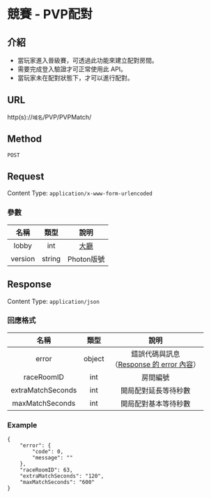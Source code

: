 # 競賽 - PVP配對

## 介紹

- 當玩家進入晉級賽，可透過此功能來建立配對房間。
- 需要完成登入驗證才可正常使用此 API。
- 當玩家未在配對狀態下，才可以進行配對。

## URL

http(s)://`域名`/PVP/PVPMatch/

## Method

`POST`

## Request

Content Type: `application/x-www-form-urlencoded`

### 參數

| 名稱 | 類型 | 說明 |
|:-:|:-:|:-:|
| lobby | int | [大廳](../codes/race.md#lobby) |
| version | string |  Photon版號 |

## Response

Content Type: `application/json`

### 回應格式

| 名稱 | 類型 | 說明 |
|:-:|:-:|:-:|
| error | object | 錯誤代碼與訊息<br>（[Response 的 error 內容](../response.md#error)） |
| raceRoomID | int | 房間編號 |
| extraMatchSeconds | int | 開局配對延長等待秒數 |
| maxMatchSeconds | int | 開局配對基本等待秒數 |


### Example
	{
		"error": {
			"code": 0,
			"message": ""
		},
		"raceRoomID": 63,
		"extraMatchSeconds": "120",
		"maxMatchSeconds": "600"
	}
